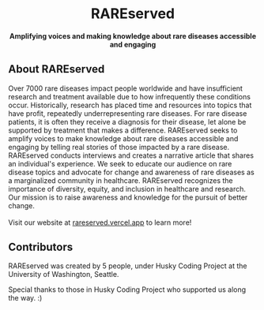 <h1 style="text-align: center">RAREserved</h1>
<h4 style="text-align: center">Amplifying voices and making knowledge about rare diseases accessible and engaging</h4>

## About RAREserved
<p> Over 7000 rare diseases impact people worldwide and have insufficient research and treatment available due to how infrequently these conditions occur. Historically, research has placed time and resources into topics that have profit, repeatedly underrepresenting rare diseases. For rare disease patients, it is often they receive a diagnosis for their disease, let alone be supported by treatment that makes a difference. RAREserved seeks to amplify voices to make knowledge about rare diseases accessible and engaging by telling real stories of those impacted by a rare disease. RAREserved conducts interviews and creates a narrative article that shares an individual's experience. We seek to educate our audience on rare disease topics and advocate for change and awareness of rare diseases as a marginalized community in healthcare. RAREserved recognizes the importance of diversity, equity, and inclusion in healthcare and research. Our mission is to raise awareness and knowledge for the pursuit of better change. <br/><br/>Visit our website at <a href="rareserved.vercel.app">rareserved.vercel.app</a> to learn more!</p>

## Contributors
<p> RAREserved was created by 5 people, under Husky Coding Project at the University of Washington, Seattle.

<img src="" href=https://github.com/hcp-uw/rareserved/graphs/contributors/>

Special thanks to those in Husky Coding Project who supported us along the way. :)</p>